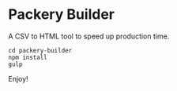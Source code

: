 # Packery Builder

A CSV to HTML tool to speed up production time.

```
cd packery-builder
npm install
gulp
```

Enjoy!